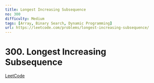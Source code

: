 ```yaml
---
title: Longest Increasing Subsequence
no: 300
difficulty: Medium
tags: [Array, Binary Search, Dynamic Programming]
url: https://leetcode.com/problems/longest-increasing-subsequence/
---
```


# 300. Longest Increasing Subsequence

[LeetCode](https://leetcode.com/problems/longest-increasing-subsequence/)

